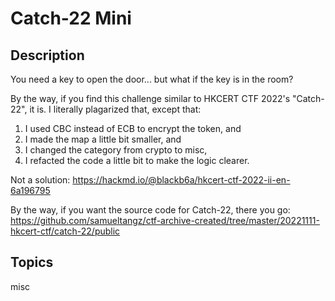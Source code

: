 # Catch-22 Mini

## Description
You need a key to open the door... but what if the key is in the room?

By the way, if you find this challenge similar to HKCERT CTF 2022's "Catch-22", it is. I literally plagarized that, except that:

1. I used CBC instead of ECB to encrypt the token, and
1. I made the map a little bit smaller, and
1. I changed the category from crypto to misc,
1. I refacted the code a little bit to make the logic clearer.

Not a solution: https://hackmd.io/@blackb6a/hkcert-ctf-2022-ii-en-6a196795

By the way, if you want the source code for Catch-22, there you go: https://github.com/samueltangz/ctf-archive-created/tree/master/20221111-hkcert-ctf/catch-22/public


## Topics
misc
